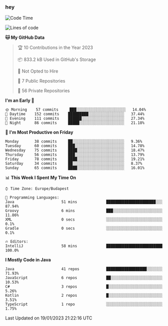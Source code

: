 ### hey

<!--START_SECTION:waka-->
![Code Time](http://img.shields.io/badge/Code%20Time-881%20hrs%2013%20mins-blue)

![Lines of code](https://img.shields.io/badge/From%20Hello%20World%20I%27ve%20Written-650%20Thousand%20lines%20of%20code-blue)

**🐱 My GitHub Data** 

> 🏆 10 Contributions in the Year 2023
 > 
> 📦 833.2 kB Used in GitHub's Storage 
 > 
> 🚫 Not Opted to Hire
 > 
> 📜 7 Public Repositories 
 > 
> 🔑 56 Private Repositories  
 > 
**I'm an Early 🐤** 

```text
🌞 Morning    57 commits     ███░░░░░░░░░░░░░░░░░░░░░░   14.04% 
🌆 Daytime    152 commits    █████████░░░░░░░░░░░░░░░░   37.44% 
🌃 Evening    111 commits    ██████░░░░░░░░░░░░░░░░░░░   27.34% 
🌙 Night      86 commits     █████░░░░░░░░░░░░░░░░░░░░   21.18%

```
📅 **I'm Most Productive on Friday** 

```text
Monday       38 commits     ██░░░░░░░░░░░░░░░░░░░░░░░   9.36% 
Tuesday      60 commits     ███░░░░░░░░░░░░░░░░░░░░░░   14.78% 
Wednesday    75 commits     ████░░░░░░░░░░░░░░░░░░░░░   18.47% 
Thursday     56 commits     ███░░░░░░░░░░░░░░░░░░░░░░   13.79% 
Friday       78 commits     ████░░░░░░░░░░░░░░░░░░░░░   19.21% 
Saturday     34 commits     ██░░░░░░░░░░░░░░░░░░░░░░░   8.37% 
Sunday       65 commits     ████░░░░░░░░░░░░░░░░░░░░░   16.01%

```


📊 **This Week I Spent My Time On** 

```text
⌚︎ Time Zone: Europe/Budapest

💬 Programming Languages: 
Java                     51 mins             ██████████████████████░░░   87.94% 
Groovy                   6 mins              ███░░░░░░░░░░░░░░░░░░░░░░   11.86% 
XML                      0 secs              ░░░░░░░░░░░░░░░░░░░░░░░░░   0.1% 
Gradle                   0 secs              ░░░░░░░░░░░░░░░░░░░░░░░░░   0.1%

🔥 Editors: 
IntelliJ                 58 mins             █████████████████████████   100.0%

```

**I Mostly Code in Java** 

```text
Java                     41 repos            ██████████████████░░░░░░░   71.93% 
JavaScript               6 repos             ██░░░░░░░░░░░░░░░░░░░░░░░   10.53% 
C#                       3 repos             █░░░░░░░░░░░░░░░░░░░░░░░░   5.26% 
Kotlin                   2 repos             █░░░░░░░░░░░░░░░░░░░░░░░░   3.51% 
TypeScript               1 repo              ░░░░░░░░░░░░░░░░░░░░░░░░░   1.75%

```



 Last Updated on 19/01/2023 21:22:16 UTC
<!--END_SECTION:waka-->
